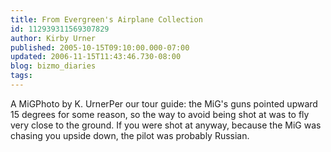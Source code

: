 ```yaml
---
title: From Evergreen's Airplane Collection
id: 112939311569307829
author: Kirby Urner
published: 2005-10-15T09:10:00.000-07:00
updated: 2006-11-15T11:43:46.730-08:00
blog: bizmo_diaries
tags: 
---
```


[](http://photos1.blogger.com/blogger/1134/545/1600/mig1.jpg)A MiGPhoto by K. UrnerPer our tour guide: the MiG's guns pointed upward 15 degrees for some reason, so the way to avoid being shot at was to fly very close to the ground. If you were shot at anyway, because the MiG was chasing you upside down, the pilot was probably Russian.